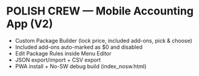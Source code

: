 # POLISH CREW — Mobile Accounting App (V2)
- Custom Package Builder (lock price, included add-ons, pick & choose)
- Included add-ons auto-marked as $0 and disabled
- Edit Package Rules inside Menu Editor
- JSON export/import + CSV export
- PWA install + No-SW debug build (index_nosw.html)
